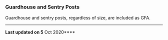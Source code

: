 ### Guardhouse and Sentry Posts

Guardhouse and sentry posts, regardless of size, are included as GFA.

------------------------------------------------------------------------

**Last updated on 5** Oct 2020****
